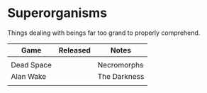 # Superorganisms

Things dealing with beings far too grand to properly comprehend.

| Game       | Released | Notes        |
| ---------- | -------- | ------------ |
|            |          |              |
| Dead Space |          | Necromorphs  |
| Alan Wake  |          | The Darkness |
|            |          |              |

